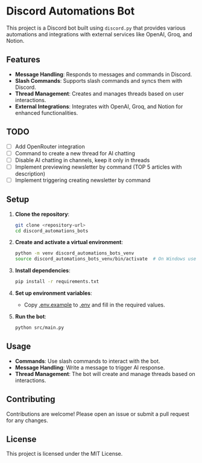 # Discord Automations Bot

This project is a Discord bot built using `discord.py` that provides various automations and integrations with external services like OpenAI, Groq, and Notion.

## Features

- **Message Handling**: Responds to messages and commands in Discord.
- **Slash Commands**: Supports slash commands and syncs them with Discord.
- **Thread Management**: Creates and manages threads based on user interactions.
- **External Integrations**: Integrates with OpenAI, Groq, and Notion for enhanced functionalities.

## TODO
- [ ] Add OpenRouter integration
- [ ] Command to create a new thread for AI chatting
- [ ] Disable AI chatting in channels, keep it only in threads
- [ ] Implement previewing newsletter by command (TOP 5 articles with description)
- [ ] Implement triggering creating newsletter by command

## Setup

1. **Clone the repository**:

   ```sh
   git clone <repository-url>
   cd discord_automations_bots
   ```

2. **Create and activate a virtual environment**:

   ```sh
   python -m venv discord_automations_bots_venv
   source discord_automations_bots_venv/bin/activate  # On Windows use `discord_automations_bots_venv\Scripts\activate`
   ```

3. **Install dependencies**:

   ```sh
   pip install -r requirements.txt
   ```

4. **Set up environment variables**:

   - Copy [.env.example](http://_vscodecontentref_/15) to [.env](http://_vscodecontentref_/16) and fill in the required values.

5. **Run the bot**:
   ```sh
   python src/main.py
   ```

## Usage

- **Commands**: Use slash commands to interact with the bot.
- **Message Handling**: Write a message to trigger AI response.
- **Thread Management**: The bot will create and manage threads based on interactions.

## Contributing

Contributions are welcome! Please open an issue or submit a pull request for any changes.

## License

This project is licensed under the MIT License.
